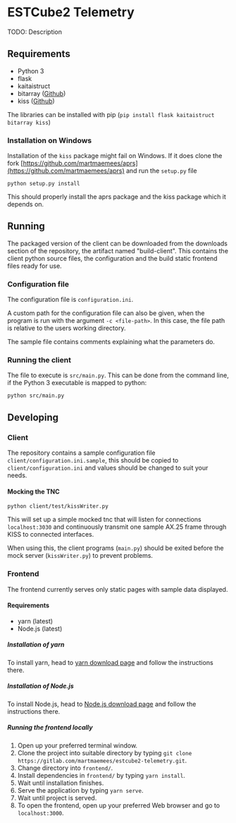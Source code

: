 # ESTCube2 Telemetry

TODO: Description

## Requirements

* Python 3
* flask
* kaitaistruct
* bitarray ([Github](https://github.com/ilanschnell/bitarray))
* kiss ([Github](https://github.com/ampledata/kiss))

The libraries can be installed with pip (`pip install flask kaitaistruct bitarray kiss`)

### Installation on Windows

Installation of the `kiss` package might fail on Windows. If it does clone the fork [https://github.com/martmaemees/aprs](https://github.com/martmaemees/aprs) and run the `setup.py` file

```
python setup.py install
```

This should properly install the aprs package and the kiss package which it depends on.

## Running

The packaged version of the client can be downloaded from the downloads section of the repository, the artifact named "build-client". This contains the client python source files, the configuration and the build static frontend files ready for use.

### Configuration file

The configuration file is `configuration.ini`.

A custom path for the configuration file can also be given, when the program is run with the argument `-c <file-path>`. In this case, the file path is relative to the users working directory.

The sample file contains comments explaining what the parameters do.

### Running the client

The file to execute is `src/main.py`. This can be done from the command line, if the Python 3 executable is mapped to python:

```
python src/main.py
```

## Developing

### Client

The repository contains a sample configuration file `client/configuration.ini.sample`, this should be copied to `client/configuration.ini` and values should be changed to suit your needs.

#### Mocking the TNC

```
python client/test/kissWriter.py
```

This will set up a simple mocked tnc that will listen for connections `localhost:3030` and continuously transmit one sample AX.25 frame through KISS to connected interfaces.

When using this, the client programs (`main.py`) should be exited before the mock server (`kissWriter.py`) to prevent problems.

### Frontend

The frontend currently serves only static pages with sample data displayed.

#### Requirements

* yarn (latest)
* Node.js (latest)

##### Installation of yarn

To install yarn, head to [yarn download page](https://yarnpkg.com/lang/en/docs/install/) and follow the instructions there.

##### Installation of Node.js

To install Node.js, head to [Node.js download page](https://nodejs.org/en/) and follow the instructions there.

##### Running the frontend locally

1.  Open up your preferred terminal window.
2.  Clone the project into suitable directory by typing `git clone https://gitlab.com/martmaemees/estcube2-telemetry.git`.
3.  Change directory into `frontend/`.
4.  Install dependencies in `frontend/` by typing `yarn install`.
5.  Wait until installation finishes.
6.  Serve the application by typing `yarn serve`.
7.  Wait until project is served.
8.  To open the frontend, open up your preferred Web browser and go to `localhost:3000`.
